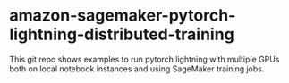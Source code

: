 # amazon-sagemaker-pytorch-lightning-distributed-training

This git repo shows examples to run pytorch lightning with multiple GPUs both on local notebook instances and using SageMaker training jobs.
